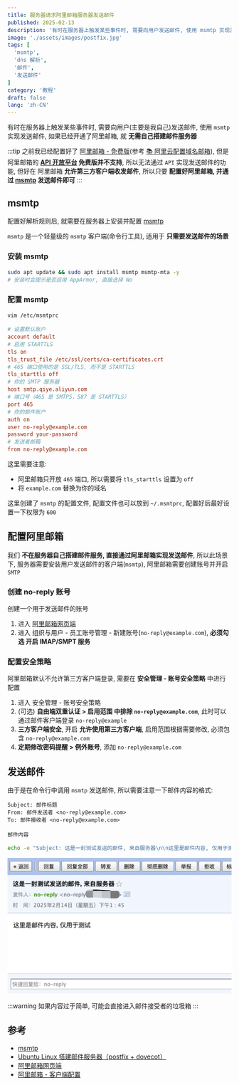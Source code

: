 ```yaml
---
title: 服务器请求阿里邮箱服务器发送邮件
published: 2025-02-13
description: '有时在服务器上触发某些事件时, 需要向用户发送邮件, 使用 msmtp 实现发送邮件, 如果已经开通了阿里邮箱, 就无需自己搭建邮件服务器'
image: './assets/images/postfix.jpg'
tags: [
  'msmtp',
  'dns 解析',
  '邮件',
  '发送邮件'
]
category: '教程'
draft: false 
lang: 'zh-CN'
---
```


有时在服务器上触发某些事件时, 需要向用户(主要是我自己)发送邮件, 使用 `msmtp` 实现发送邮件, 如果已经开通了阿里邮箱, 就 **无需自己搭建邮件服务器**

:::tip
之前我已经配置好了 [阿里邮箱 - 免费版](https://help.aliyun.com/document_detail/437165.html)(参考 [📚 阿里云配置域名邮箱](/posts/2025/configure-domain-name-mailbox/)), 但是阿里邮箱的 **[API 开放平台](https://help.aliyun.com/document_detail/2852847.html) 免费版并不支持**, 所以无法通过 `API` 实现发送邮件的功能, 但好在 阿里邮箱 **允许第三方客户端收发邮件**, 所以只要 **配置好阿里邮箱, 并通过 [msmtp](https://wiki.archlinux.org/title/Msmtp) 发送邮件即可**
:::

<!-- ## 域名解析
1. ~~`@ MX mail.example.com | 1`~~

这条 `MX` 记录是表示 **指定接收邮件的服务器**

:::tip
由于我 **没有接收邮件的需求**(已经有 阿里邮箱 了), 所以忽略 `@ MX mail.example.com | 1` 解析(与阿里邮箱的解析冲突)
:::

2. `@ A mail.example.com`

这条记录用来解析 `mail` 子域名到自己的服务器

3. `@ TXT v=spf1 mx:mail.example.com -all`

这条记录用来 **指定发送邮件的服务器**

:::warning
如果你像我一样在 `1` 中没有配置 `MX` 记录, 则此处的 `mx:mail.example.com` 应该替换为 `a:mail.example.com`(即 `2` 中配置的 `A` 记录)
:::

`SPF(Sender Policy Framework)`是一种 `DNS TXT` 记录，它用于指定哪些服务器有权代表你的域名发送邮件, 以减少垃圾邮件和邮件欺诈的风险, 格式为:

```
v=spf1 [mechanisms] [modifiers]
```

- `v=spf1`: SPF 版本
- `mechanisms`: 表示允许的邮件服务器来源, 比如 `ip4` / `mx` / `include` 等
- `modifiers`: `-all` 拒绝不匹配邮件 / `~all` 软失败 / `+all` 允许所有

:::warning
如果配置了阿里邮箱:

注意: 阿里邮箱已经有一条 `SPF` 记录了(`@ TXT v=spf1 include:spf.qiye.aliyun.com -all`), 这里只需要将加入 `mail.example.com`:

```
@ TXT v=spf1 include:spf.qiye.aliyun.com a:mail.example.com -all
```
:::

### 我的最终配置

1. `@ A mail.example.com`
2. `@ TXT v=spf1 include:spf.qiye.aliyun.com a:mail.example.com -all` -->

## msmtp
配置好解析规则后, 就需要在服务器上安装并配置 [msmtp](https://wiki.archlinux.org/title/Msmtp)

`msmtp` 是一个轻量级的 `msmtp` 客户端(命令行工具), 适用于 **只需要发送邮件的场景**

### 安装 msmtp

```bash
sudo apt update && sudo apt install msmtp msmtp-mta -y
# 安装时会提示是否启用 AppArmor, 直接选择 No
```

### 配置 msmtp
```bash
vim /etc/msmtprc
```

```ini
# 设置默认账户
account default
# 启用 STARTTLS
tls on
tls_trust_file /etc/ssl/certs/ca-certificates.crt
# 465 端口使用的是 SSL/TLS, 而不是 STARTTLS
tls_starttls off
# 你的 SMTP 服务器
host smtp.qiye.aliyun.com
# 端口号（465 是 SMTPS，587 是 STARTTLS）
port 465
# 你的邮件账户
auth on
user no-reply@example.com
password your-password
# 发送者邮箱
from no-reply@example.com
```

这里需要注意:
- 阿里邮箱只开放 `465` 端口, 所以需要将 `tls_starttls` 设置为 `off`
- 将 `example.com` 替换为你的域名

这里创建了 `msmtp` 的配置文件, 配置文件也可以放到 `~/.msmtprc`, 配置好后最好设置一下权限为 `600`

## 配置阿里邮箱
我们 **不在服务器自己搭建邮件服务, 直接通过阿里邮箱实现发送邮件**, 所以此场景下, 服务器需要安装用户发送邮件的客户端(`msmtp`), 阿里邮箱需要创建账号并开启 `SMTP`

### 创建 no-reply 账号
创建一个用于发送邮件的账号

1. 进入 [阿里邮箱网页端](https://qiye.aliyun.com)
2. 进入 组织与用户 - 员工账号管理 - 新建账号(`no-reply@example.com`), **必须勾选 开启 IMAP/SMPT 服务**

### 配置安全策略
阿里邮箱默认不允许第三方客户端登录, 需要在 **安全管理 - 账号安全策略** 中进行配置

1. 进入 安全管理 - 账号安全策略
2. (可选) **自由端双重认证 > 启用范围 中排除 `no-reply@example.com`**, 此时可以通过邮件客户端登录 `no-reply@example`
3. **三方客户端安全**, 开启 **允许使用第三方客户端**, 启用范围根据需要修改, 必须包含 `no-reply@example.com`
4. **定期修改密码提醒 > 例外账号**, 添加 `no-reply@example.com`

## 发送邮件
由于是在命令行中调用 `msmtp` 发送邮件, 所以需要注意一下邮件内容的格式:

```
Subject: 邮件标题
From: 邮件发送者 <no-reply@example.com>
To: 邮件接收者 <no-reply@example.com>

邮件内容
```

```bash
echo -e "Subject: 这是一封测试发送的邮件, 来自服务器\n\n这里是邮件内容, 仅用于测试" | msmtp me@test.com
```

![](./assets/images/server-mail-receiver.png)

:::warning
如果内容过于简单, 可能会直接进入邮件接受者的垃圾箱
:::

## 参考
- [msmtp](https://wiki.archlinux.org/title/Msmtp)
- [Ubuntu Linux 搭建邮件服务器（postfix + dovecot）](https://www.cnblogs.com/007sx/p/18347813)
- [阿里邮箱网页端](https://qiye.aliyun.com)
- [阿里邮箱 - 客户端配置](https://help.aliyun.com/document_detail/36576.html?spm=5176.21213303.J_v8LsmxMG6alneH-O7TCPa.7.7e842f3dt7Ez4P&scm=20140722.S_help@@%E6%96%87%E6%A1%A3@@36576._.ID_help@@%E6%96%87%E6%A1%A3@@36576-RL_465%E7%AB%AF%E5%8F%A3-LOC_llm-OR_ser-PAR1_2150440e17395222609746582e4052-V_4-RE_new5-P0_1-P1_0#:~:text=25-,465,-%E6%B3%A8%EF%BC%9A%E4%BB%A5%E4%B8%8B%E8%80%81)

